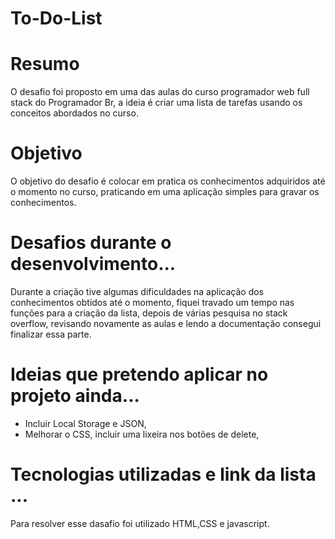 # To-Do-List

<h1> Resumo </h1>
<p>O desafio foi proposto em uma das aulas do curso programador web full stack do Programador Br, a ideia é criar uma lista de tarefas usando os conceitos abordados no curso.</p>

<h1>Objetivo</h1>

<p>O objetivo do desafio é colocar em pratica os conhecimentos adquiridos até o momento no curso, praticando em uma aplicação simples para gravar os conhecimentos.</p>

<h1>Desafios durante o desenvolvimento...</h1>

<p>Durante a criação tive algumas dificuldades na aplicação dos conhecimentos obtidos até o momento, fiquei travado um tempo nas funções para a criação da lista, depois de várias pesquisa no stack overflow, revisando novamente as aulas e lendo a documentação consegui finalizar essa parte.</p>

<h1>Ideias que pretendo aplicar no projeto ainda...</h1>
<ul>
  <li>Incluir Local Storage e JSON,</li>
  <li>Melhorar o CSS, incluir uma lixeira nos botões de delete,</li>
 </ul>
 
 <h1>Tecnologias utilizadas e link da lista ...</h1>

Para resolver esse dasafio foi utilizado HTML,CSS e javascript.
